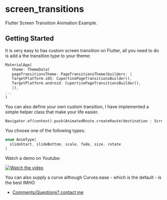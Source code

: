 # screen_transitions

Flutter Screen Transition Animation Example. 

## Getting Started

It is very easy to has custom screen transition on Flutter, all you need to do is add a the transition type to your theme: 

```dart
MaterialApp(
   theme: ThemeData(
   pageTransitionsTheme: PageTransitionsTheme(builders: {
   TargetPlatform.iOS: CupertinoPageTransitionsBuilder(),
   TargetPlatform.android: CupertinoPageTransitionsBuilder(),
   }),
...
)
```

You can also define your own custom transition, I have implemented a simple helper class that make your life easier. 

```dart
Navigator.of(context).push(AnimatedRoute.createRoute(destination : Screen2(), animType: AnimType.slideStart, duration: 450, curve: Curves.ease));
```

You choose one of the following types: 
```dart
enum AnimType{
  slideStart, slideBottom, scale, fade, size, rotate
}
```

Watch a demo on Youtube:

[![Watch the video](https://img.youtube.com/vi/k9_zrB3VmW0/hqdefault.jpg)](https://youtu.be/k9_zrB3VmW0)

You can also supply a curve although Curves.ease - which is the default - is the best IMHO

- [Comments/Questions? contact me](https://www.geromino-apps.com)

